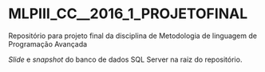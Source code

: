 # MLPIII_CC__2016_1_PROJETOFINAL
Repositório para projeto final da disciplina de Metodologia de linguagem de Programação Avançada

*Slide* e *snapshot* do banco de dados SQL Server na raiz do repositório.

